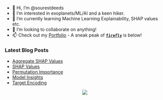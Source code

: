 - 👋 Hi, I’m @sourestdeeds
- 👀 I’m interested in exoplanets/ML/AI and a keen hiker.
- 🌱 I’m currently learning Machine Learning Explainability, SHAP values etc.
- 💞️ I’m looking to collaborate on anything!
- 📫 Check out my [Portfolio](https://github.com/sourestdeeds/dataSciencePortfolio) - A sneak peak of **[`firefly`](https://github.com/sourestdeeds/firefly)** is below!

<!---
sourestdeeds/sourestdeeds is a ✨ special ✨ repository because its `README.md` (this file) appears on your GitHub profile.
You can click the Preview link to take a look at your changes.
--->

### Latest Blog Posts
<!-- BLOG-POST-LIST:START -->
- [Aggregate SHAP Values](https://sourestdeeds.github.io/shap-values-advanced/)
- [SHAP Values](https://sourestdeeds.github.io/shap-values/)
- [Permutation Importance](https://sourestdeeds.github.io/permutation-importance/)
- [Model Insights](https://sourestdeeds.github.io/model-insights/)
- [Target Encoding](https://sourestdeeds.github.io/target-encoding/)
<!-- BLOG-POST-LIST:END -->

<p align="center">
  <img src="https://raw.githubusercontent.com/sourestdeeds/firefly/main/firefly/data/filter_0.png?token=ACSJ3D7C7KDFPAFUZD7RNULAK7E6A">
</p>
